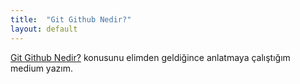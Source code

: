 ```yaml
---
title:  "Git Github Nedir?"
layout: default
---
```

[Git Github Nedir?](https://ahmeturganci.medium.com/git-github-nedir-1cd2d1c35d45) konusunu elimden geldiğince anlatmaya çalıştığım medium yazım.

